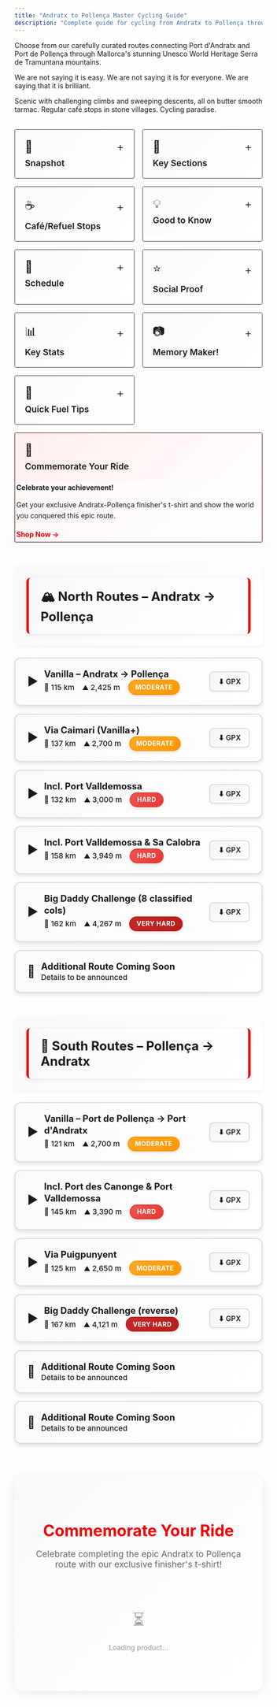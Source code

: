 ```yaml
---
title: "Andratx to Pollença Master Cycling Guide"
description: "Complete guide for cycling from Andratx to Pollença through the Tramuntana mountains"
---
```


Choose from our carefully curated routes connecting Port d'Andratx and Port de Pollença through Mallorca's stunning Unesco World Heritage Serra de Tramuntana mountains.

We are not saying it is easy. We are not saying it is for everyone. We are saying that it is brilliant.

Scenic with challenging climbs and sweeping descents, all on butter smooth tarmac. Regular café stops in stone villages. Cycling paradise.

<!-- INFO CARDS GRID -->
<div class="info-cards-wrapper">
<div class="info-cards-grid">
  <div class="info-card" onclick="toggleCard(this)">
    <div class="info-card-header">
      <div class="info-card-header-top">
        <span style="font-size: 1.5rem;">📸</span>
        <span class="card-toggle">+</span>
      </div>
      <h3>Snapshot</h3>
    </div>
    <div class="info-card-content">
      <p><strong>Why this route:</strong> Coast-to-coast through the Tramuntana mountain range along the coast on smooth tarmac – Mallorca's best day on a bike. Probably your best day on a bike. Ever.</p>
      <p><strong>How it works:</strong> Bus out, bike back. Take the scheduled bike bus to Port d'Andratx (or the reverse to Port de Pollença), ride one of the suggested or your own custom route back.</p>
      <p><strong>Scheduled services:</strong> We take care of the logistics, you take care of relaxing into the best Mallorca has to offer. Book the <a href="https://mallorcacycleshuttle.company.site/products/Scheduled-Bike-Buses-c15728235" target="_blank" rel="noopener noreferrer">scheduled bike bus</a> from any of the departure locations on the booking platform.</p>
    </div>
  </div>

  <div class="info-card" onclick="toggleCard(this)">
    <div class="info-card-header">
      <div class="info-card-header-top">
        <span style="font-size: 1.5rem;">🔑</span>
        <span class="card-toggle">+</span>
      </div>
      <h3>Key Sections</h3>
    </div>
    <div class="info-card-content">
      <p><strong>Estellencs to Deià:</strong> Coastal beauty.</p>
      <p><strong>Banyalbufar:</strong> Enough said.</p>
      <p><strong>Puig Major (from Sóller):</strong> 14 km @ 6.2%, ~828 m. Long, steady; lit tunnel(s) then aqueduct.</p>
      <p><strong>Coll dels Reis / Sa Calobra:</strong> Optional add-on – descend to port, climb back; bucket-list hairpins.</p>
      <p><strong>Port Valldemossa & Port des Canonge:</strong> Short, steep, scenic dead-end descents and returns; "mini Sa Calobra" feel without the traffic.</p>
      <p><strong>Coll de Sa Bataia (from Lluc side):</strong> Leads to Caimari descent and lanes to the bay road.</p>
      <p><strong>Coll de Sóller (alt. line):</strong> Winding classic if avoiding the MA-10 high route.</p>
      <p><strong>Coll de Femenia (north side):</strong> Gateway climb leaving Pollença toward Lluc.</p>
      <p><strong>Coll de Femenia (north side):</strong> Gateway F1 style descent from Lluc to Pollença.</p>
    </div>
  </div>

  <div class="info-card" onclick="toggleCard(this)">
    <div class="info-card-header">
      <div class="info-card-header-top">
        <span style="font-size: 1.5rem;">☕</span>
        <span class="card-toggle">+</span>
      </div>
      <h3>Café/Refuel Stops</h3>
    </div>
    <div class="info-card-content">
      <p><em>km estimates from Andratx</em></p>
      <p><strong>Es Grau (≈13 km):</strong> Balcony views over the cliffs; quick coffee.</p>
      <p><strong>Estellencs (≈17 km):</strong> "Cafetería Estellencs" – Simple, handy, right on MA-10.</p>
      <p><strong>Banyalbufar (≈24 km):</strong> Son Tomás (range + views) or Bellavista (great views; watch the bikes).</p>
      <p><strong>Valldemossa (≈39 km):</strong> Multiple options; Ca'n Molinas for Cocas de Patata with hot chocolate.</p>
      <p><strong>Deià (≈48 km):</strong> Bakery in the supermarket run by Marc & Vincent Reynés; their café in Port de Sóller too.</p>
      <p><strong>Sóller (≈58 km) – Sa Frontera:</strong> Solid menu before Puig Major.</p>
      <p><strong>Port de Sóller (detour):</strong> Waterfront options; Reynés Cycling Café for cake/coffee.</p>
      <p><strong>Aqueduct / Sa Calobra turn (≈80 km):</strong> OJ Shack – fresh orange juice + on-bike snacks.</p>
      <p><strong>Lluc / Coll de sa Bataia top (≈89 km):</strong> Repsol + café or Lluc Monastery – quick or sit-down.</p>
    </div>
  </div>

  <div class="info-card" onclick="toggleCard(this)">
    <div class="info-card-header">
      <div class="info-card-header-top">
        <span style="font-size: 1.5rem;">💡</span>
        <span class="card-toggle">+</span>
      </div>
      <h3>Good to Know</h3>
    </div>
    <div class="info-card-content">
      <ul>
        <li>Book for early in your trip whilst legs are still fresh & even with 308 days of sun each year, if weather causes a cancellation, you still have an alternate day.</li>
        <li>Seats are limited. Book early.</li>
        <li>This will be without a doubt your best day in Mallorca.</li>
        <li>Arrive 10 minutes early for bike packing on the day.</li>
        <li>It's an early start, plenty of places for breakfast, coffee, toilet on arrival.</li>
        <li><strong>Rescue cover:</strong> <a href="https://mallorcacycleshuttle.company.site/products/Rescue-&-Recovery-c15728236" target="_blank" rel="noopener noreferrer">Peace of mind</a>. Strongly advised. Bikes and bodies do sometimes break down.</li>
        <li>Safe loading of bikes in the trailers: Packed between mattresses – secure and safe.</li>
        <li>Average return time is just over 6 hours plus stops on the vanilla (shortest) route.</li>
        <li>Cafe stops appear regularly, choices are never more than an hour apart.</li>
        <li>Regular fuelling is essential.</li>
      </ul>
    </div>
  </div>

  <div class="info-card" onclick="toggleCard(this)">
    <div class="info-card-header">
      <div class="info-card-header-top">
        <span style="font-size: 1.5rem;">📅</span>
        <span class="card-toggle">+</span>
      </div>
      <h3>Schedule</h3>
    </div>
    <div class="info-card-content">
      <p>Use the bike bus to Port d'Andratx from Port de Pollença/Alcúdia/Playa de Muro and from Peguera, Playa de Palma & Santa Ponsa to Port de Pollença.</p>
      <p><a href="https://mallorcacycleshuttle.company.site/products/Scheduled-Bike-Buses-c15728235" target="_blank" rel="noopener noreferrer" class="cta">View Schedule & Book →</a></p>
    </div>
  </div>

  <div class="info-card" onclick="toggleCard(this)">
    <div class="info-card-header">
      <div class="info-card-header-top">
        <span style="font-size: 1.5rem;">⭐</span>
        <span class="card-toggle">+</span>
      </div>
      <h3>Social Proof</h3>
    </div>
    <div class="info-card-content">
      <p><strong>"18 Swedish ladies" testimonial (2016):</strong> 162 km Big Daddy day called "best ever day on a bike" – loved Canonge, Valldemossa, Sa Calobra; tunnels lit; fast finish to Pollença. Returning the next season.</p>
      <p><strong>John McCracken (spring 2025):</strong> One-way format lets you enjoy the scenery without turning it into an ultra-distance day; highlights: Gramola start, MA-10 cliff sections, Monnàber tunnel approach to Puig Major, Femenia descent "let go."</p>
    </div>
  </div>

  <div class="info-card" onclick="toggleCard(this)">
    <div class="info-card-header">
      <div class="info-card-header-top">
        <span style="font-size: 1.5rem;">📊</span>
        <span class="card-toggle">+</span>
      </div>
      <h3>Key Stats</h3>
    </div>
    <div class="info-card-content">
      <p><strong>Signature climb:</strong> Puig Major from Sóller (southbound) – 14 km @ 6.2% (≈828 m).</p>
      <p><strong>Signature descent:</strong> Puig Major to Sóller (northbound) – 14 km @ 6.2% (≈828 m).</p>
    </div>
  </div>

  <div class="info-card" onclick="toggleCard(this)">
    <div class="info-card-header">
      <div class="info-card-header-top">
        <span style="font-size: 1.5rem;">📷</span>
        <span class="card-toggle">+</span>
      </div>
      <h3>Memory Maker!</h3>
    </div>
    <div class="info-card-content">
      <p><strong>Port de Valldemossa:</strong> Mini & maybe better? version of Sa Calobra (down & back).</p>
    </div>
  </div>

  <div class="info-card" onclick="toggleCard(this)">
    <div class="info-card-header">
      <div class="info-card-header-top">
        <span style="font-size: 1.5rem;">🍰</span>
        <span class="card-toggle">+</span>
      </div>
      <h3>Quick Fuel Tips</h3>
    </div>
    <div class="info-card-content">
      <p><strong>Quick fuel to get you home:</strong> OJ shack at the aqueduct or Sa Bataia café/garage (going North), Estellencs (going South).</p>
      <p><strong>Scenic fuel:</strong> Banyalbufar & Deià.</p>
      <p><strong>Soller is approximately halfway.</strong></p>
      <p><strong>Cafes are never more than an hour apart.</strong></p>
    </div>
  </div>

  <!-- Finisher's Gear CTA Panel -->
  <a href="#finishers-gear" class="info-card-cta" onclick="smoothScrollToProduct(event)">
    <div class="info-card-header">
      <div class="info-card-header-top">
        <span style="font-size: 1.5rem;">👕</span>
      </div>
      <h3>Commemorate Your Ride</h3>
    </div>
    <div class="info-card-content">
      <p><strong>Celebrate your achievement!</strong></p>
      <p>Get your exclusive Andratx-Pollença finisher's t-shirt and show the world you conquered this epic route.</p>
      <p style="color: var(--brand, #f10000); font-weight: 700; margin-top: 1rem;">Shop Now →</p>
    </div>
  </a>
</div>
</div>

<link rel="stylesheet" href="https://unpkg.com/leaflet@1.9.4/dist/leaflet.css" />
<script src="https://unpkg.com/leaflet@1.9.4/dist/leaflet.js"></script>
<script src="https://cdn.jsdelivr.net/npm/chart.js@4.4.0/dist/chart.umd.min.js"></script>

<style>
/* Info Cards Wrapper */
.info-cards-wrapper {
  margin: 2rem 0 3rem 0;
}

/* Info Cards Grid */
.info-cards-grid {
  display: grid;
  grid-template-columns: 1fr;
  gap: 1rem;
}

@media (min-width: 768px) {
  .info-cards-grid {
    grid-template-columns: repeat(2, 1fr);
  }
}

@media (min-width: 1024px) {
  .info-cards-grid {
    grid-template-columns: repeat(3, 1fr);
  }
}

/* Hide all cards when one is expanded */
.info-cards-grid.has-expanded .info-card {
  display: none;
}

/* Show only the expanded card */
.info-cards-grid.has-expanded .info-card.expanded {
  display: block;
}

.info-card {
  background: white;
  border: 2px solid #ddd;
  border-radius: 12px;
  overflow: hidden;
  transition: all 0.3s ease;
  cursor: pointer;
  box-shadow: 0 4px 8px rgba(0,0,0,0.1);
}

.info-card:hover {
  box-shadow: 0 4px 12px rgba(0,0,0,0.1);
  border-color: var(--brand);
}

.info-card.expanded {
  box-shadow: 0 8px 30px rgba(241,0,0,0.2);
  border-color: var(--brand);
  grid-column: 1 / -1;
}

.info-card-header {
  display: flex;
  flex-direction: column;
  gap: 0.5rem;
  padding: 1.25rem;
  background: linear-gradient(135deg, #fafafa 0%, #fff 100%);
  user-select: none;
}

.info-card.expanded .info-card-header {
  background: linear-gradient(135deg, #fff5f5 0%, #fff 100%);
}

.info-card-header-top {
  display: flex;
  align-items: center;
  justify-content: space-between;
}

.info-card-header h3 {
  margin: 0;
  font-size: 1.1rem;
  color: var(--text);
  font-weight: 600;
}

.card-toggle {
  font-size: 1.5rem;
  font-weight: 300;
  color: var(--brand);
  transition: transform 0.3s ease;
  flex-shrink: 0;
}

.info-card.expanded .card-toggle {
  transform: rotate(45deg);
}

.info-card-content {
  max-height: 0;
  overflow: hidden;
  transition: max-height 0.4s ease, padding 0.4s ease;
  padding: 0 1.25rem;
}

.info-card.expanded .info-card-content {
  max-height: 2000px;
  padding: 0 1.25rem 1.25rem 1.25rem;
}

.info-card-content p {
  margin: 0 0 0.75rem 0;
  line-height: 1.6;
  color: var(--text);
}

.info-card-content p:last-child {
  margin-bottom: 0;
}

/* Finisher's Gear CTA Card - Special Styling */
.info-card-cta {
  background: white;
  border: 3px solid var(--brand, #f10000);
  border-radius: 12px;
  overflow: hidden;
  transition: all 0.3s ease;
  cursor: pointer;
  box-shadow: 0 6px 20px rgba(241, 0, 0, 0.15);
  text-decoration: none;
  display: block;
  position: relative;
  grid-column: 1 / -1;
}

.info-card-cta::before {
  content: '';
  position: absolute;
  top: 0;
  left: 0;
  right: 0;
  bottom: 0;
  background: linear-gradient(135deg, rgba(241, 0, 0, 0.03) 0%, transparent 100%);
  pointer-events: none;
}

.info-card-cta:hover {
  transform: translateY(-4px);
  box-shadow: 0 10px 30px rgba(241, 0, 0, 0.25);
  border-width: 4px;
}

.info-card-cta .info-card-header {
  background: linear-gradient(135deg, #fff5f5 0%, #fff 100%);
  padding: 1.25rem;
}

.info-card-cta .info-card-content {
  max-height: none;
  overflow: visible;
  padding: 1.25rem;
  display: block;
}

.info-card-content ul {
  margin: 0;
  padding-left: 1.25rem;
  line-height: 1.8;
}

.info-card-content li {
  margin-bottom: 0.5rem;
}

.info-card-content a {
  color: var(--brand);
  text-decoration: underline;
}

.info-card-content a:hover {
  text-decoration: none;
}

/* Accordion Section Headers */
.route-section {
  margin: 3rem 0 1.5rem 0;
  padding: 1.5rem;
  background: linear-gradient(135deg, #f8f8f8 0%, #fff 100%);
  border-left: 4px solid var(--brand);
  border-radius: 8px;
  box-shadow: 0 2px 8px rgba(0,0,0,0.05);
}

.route-section h2 {
  margin: 0;
  font-size: 1.6rem;
  font-weight: 700;
  color: var(--text);
  display: flex;
  align-items: center;
  gap: 0.75rem;
}

/* Accordion Container */
.route-accordion {
  display: flex;
  flex-direction: column;
  gap: 1rem;
  margin: 1.5rem 0 3rem 0;
}

/* Accordion Item */
.route-item {
  border: 2px solid #ddd;
  border-radius: 12px;
  background: white;
  overflow: hidden;
  transition: all 0.3s ease;
  box-shadow: 0 4px 8px rgba(0,0,0,0.1);
}

.route-item:hover {
  box-shadow: 0 6px 16px rgba(0,0,0,0.15);
  border-color: var(--brand);
  transform: translateY(-2px);
}

.route-item.active {
  border-color: var(--brand);
  box-shadow: 0 8px 24px rgba(241,0,0,0.2);
}

/* Accordion Header */
.route-header {
  display: flex;
  align-items: center;
  justify-content: space-between;
  padding: 1.25rem 1.5rem;
  cursor: pointer;
  user-select: none;
  gap: 1rem;
  flex-wrap: wrap;
  background: linear-gradient(135deg, #fafafa 0%, #fff 100%);
  transition: all 0.3s ease;
}

.route-header:hover {
  background: linear-gradient(135deg, #fff5f5 0%, #fff 100%);
}

.route-item.active .route-header {
  background: linear-gradient(135deg, #fff0f0 0%, #fff 100%);
}

.route-title-section {
  display: flex;
  align-items: center;
  gap: 0.75rem;
  flex: 1;
  min-width: 200px;
}

.route-icon {
  font-size: 1.5rem;
  transition: transform 0.3s ease;
  color: var(--brand);
}

.route-item.active .route-icon {
  transform: rotate(90deg);
}

.route-title {
  font-weight: 700;
  font-size: 1.15rem;
  color: var(--text);
  line-height: 1.3;
}

.route-stats-inline {
  display: flex;
  gap: 1rem;
  color: var(--muted);
  font-size: 0.95rem;
  font-weight: 500;
  flex-wrap: wrap;
  align-items: center;
}

.route-stats-inline span {
  white-space: nowrap;
  display: flex;
  align-items: center;
  gap: 0.25rem;
}

.difficulty-badge {
  display: inline-block;
  padding: 0.35rem 0.8rem;
  border-radius: 16px;
  font-size: 0.8rem;
  font-weight: 700;
  text-transform: uppercase;
  letter-spacing: 0.5px;
  box-shadow: 0 2px 6px rgba(0,0,0,0.15);
  transition: all 0.2s ease;
}

.difficulty-moderate {
  background: linear-gradient(135deg, #FFA726 0%, #FF9800 100%);
  color: white;
  border: 2px solid #FF9800;
}

.difficulty-hard {
  background: linear-gradient(135deg, #EF5350 0%, #E53935 100%);
  color: white;
  border: 2px solid #E53935;
}

.difficulty-very-hard {
  background: linear-gradient(135deg, #C62828 0%, #B71C1C 100%);
  color: white;
  border: 2px solid #B71C1C;
}

.route-actions {
  display: flex;
  gap: 0.5rem;
}

.gpx-download {
  padding: 0.6rem 1rem;
  background: linear-gradient(135deg, #f5f5f5 0%, #fff 100%);
  border: 2px solid #ddd;
  border-radius: 8px;
  font-size: 0.9rem;
  font-weight: 600;
  color: var(--text);
  text-decoration: none;
  transition: all 0.3s ease;
  white-space: nowrap;
  box-shadow: 0 2px 4px rgba(0,0,0,0.05);
}

.gpx-download:hover {
  background: var(--brand);
  color: white;
  border-color: var(--brand);
  text-decoration: none;
  transform: translateY(-2px);
  box-shadow: 0 4px 8px rgba(241,0,0,0.3);
}

/* Accordion Content */
.route-content {
  max-height: 0;
  overflow: hidden;
  transition: max-height 0.4s ease;
}

.route-item.active .route-content {
  max-height: 2000px;
}

.route-content-inner {
  padding: 0 1.25rem 1.25rem 1.25rem;
}

.route-description {
  margin: 0 0 1.5rem 0;
  padding: 1rem;
  background: #f9f9f9;
  border-left: 3px solid var(--brand);
  border-radius: 4px;
  font-style: italic;
  color: var(--muted);
}

/* Map and Elevation Containers */
.route-map {
  height: 500px;
  width: 100%;
  border-radius: 8px;
  margin-bottom: 1.5rem;
  border: 1px solid #eee;
  overflow: hidden;
  background: #aad3df;
}

.route-map .leaflet-tile-container {
  opacity: 1 !important;
}

.route-map .leaflet-tile,
.route-map .leaflet-tile-pane img,
.route-map img.leaflet-tile {
  opacity: 1 !important;
  visibility: visible !important;
  width: 256px !important;
  height: 256px !important;
  max-width: 256px !important;
  max-height: 256px !important;
  min-width: 256px !important;
  min-height: 256px !important;
}

.route-map .leaflet-layer {
  opacity: 1 !important;
}

.route-map img {
  max-width: none !important;
  width: auto !important;
  height: auto !important;
}

.route-map .leaflet-overlay-pane {
  z-index: 400 !important;
  pointer-events: none !important;
}

.route-map .leaflet-overlay-pane svg,
.route-map svg.leaflet-zoom-animated {
  overflow: visible !important;
  max-width: none !important;
  max-height: none !important;
  min-width: 0 !important;
  min-height: 0 !important;
  display: block !important;
  position: absolute !important;
}

/* Critical: Override main.css rule that forces height:auto on all SVGs */
main .container .prose .route-map svg,
.route-map .leaflet-overlay-pane svg,
.route-map svg {
  max-width: none !important;
  max-height: none !important;
  height: initial !important;
  width: initial !important;
}

.route-map .leaflet-overlay-pane path,
.route-map path.leaflet-interactive,
.route-map svg path,
.route-map path.route-polyline {
  visibility: visible !important;
  display: block !important;
  opacity: 0.8 !important;
  stroke: #f10000 !important;
  stroke-width: 3px !important;
  stroke-opacity: 0.8 !important;
  fill: none !important;
  fill-opacity: 0 !important;
  pointer-events: auto !important;
  vector-effect: non-scaling-stroke !important;
  stroke-linecap: round !important;
  stroke-linejoin: round !important;
  transform: none !important;
}

path.route-polyline {
  stroke: #f10000 !important;
  stroke-width: 3px !important;
  visibility: visible !important;
  opacity: 0.8 !important;
}

.route-map .leaflet-marker-icon,
.route-map .leaflet-marker-pane img {
  max-width: none !important;
  min-width: 25px !important;
  min-height: 41px !important;
  width: 25px !important;
  height: 41px !important;
}

.route-map .leaflet-marker-shadow {
  max-width: none !important;
  width: 41px !important;
  height: 41px !important;
}

.route-map .custom-marker {
  width: 30px !important;
  height: 30px !important;
  display: block !important;
  visibility: visible !important;
  opacity: 1 !important;
}

.route-map .custom-marker div {
  width: 30px !important;
  height: 30px !important;
  display: block !important;
  visibility: visible !important;
  opacity: 1 !important;
}

.elevation-profile {
  height: 300px;
  width: 100%;
  background: white;
  padding: 1rem;
  border-radius: 8px;
  border: 1px solid #eee;
}

.elevation-profile canvas {
  max-width: 100% !important;
}

/* Coming Soon Placeholder */
.coming-soon {
  padding: 2rem;
  text-align: center;
  background: #f9f9f9;
  border-radius: 8px;
  color: var(--muted);
}

/* Mobile Responsive */
@media (max-width: 768px) {
  .route-header {
    flex-direction: column;
    align-items: flex-start;
    gap: 0.75rem;
  }

  .route-stats-inline {
    font-size: 0.85rem;
  }

  .route-map {
    height: 400px;
  }

  .elevation-profile {
    height: 250px;
  }
}
</style>

<!-- NORTH ROUTES -->
<div class="route-section">
  <h2 class="route-direction-header">🏔️ North Routes – Andratx → Pollença</h2>
</div>

<div class="route-accordion">
  <!-- Route 1: Vanilla -->
  <div class="route-item" id="route-north-1">
    <div class="route-header" onclick="toggleRoute('north-1')">
      <div class="route-title-section">
        <span class="route-icon">▶</span>
        <div>
          <div class="route-title">Vanilla – Andratx → Pollença</div>
          <div class="route-stats-inline">
            <span>📏 115 km</span>
            <span>⛰️ 2,425 m</span>
            <span class="difficulty-badge difficulty-moderate">Moderate</span>
          </div>
        </div>
      </div>
      <div class="route-actions">
        <a href="/routes/portandratx-pollenca-vanilla.gpx" download class="gpx-download" onclick="event.stopPropagation()">⬇ GPX</a>
      </div>
    </div>
    <div class="route-content">
      <div class="route-content-inner">
        <p class="route-description">Direct classic: SW coastal section → Sóller → Puig Major → aqueduct → Lluc → fast descent into Pollença. Most direct return route.</p>
        <div id="map-north-1" class="route-map"></div>
        <div class="elevation-profile">
          <canvas id="chart-north-1"></canvas>
        </div>
      </div>
    </div>
  </div>

  <!-- Route 2: Via Caimari -->
  <div class="route-item" id="route-north-2">
    <div class="route-header" onclick="toggleRoute('north-2')">
      <div class="route-title-section">
        <span class="route-icon">▶</span>
        <div>
          <div class="route-title">Via Caimari (Vanilla+)</div>
          <div class="route-stats-inline">
            <span>📏 137 km</span>
            <span>⛰️ 2,700 m</span>
            <span class="difficulty-badge difficulty-moderate">Moderate</span>
          </div>
        </div>
      </div>
      <div class="route-actions">
        <a href="/routes/portandratx-pollenca-via-caimari.gpx" download class="gpx-download" onclick="event.stopPropagation()">⬇ GPX</a>
      </div>
    </div>
    <div class="route-content">
      <div class="route-content-inner">
        <p class="route-description">As above, but continue past the Repsol at Lluc, descend Coll de sa Bataia → lanes via Binibona/Campanet → Alcúdia bay road → Port de Pollença. Second most direct return route. Additional lanes before the finish.</p>
        <div id="map-north-2" class="route-map"></div>
        <div class="elevation-profile">
          <canvas id="chart-north-2"></canvas>
        </div>
      </div>
    </div>
  </div>

  <!-- Route 3: Port Valldemossa -->
  <div class="route-item" id="route-north-3">
    <div class="route-header" onclick="toggleRoute('north-3')">
      <div class="route-title-section">
        <span class="route-icon">▶</span>
        <div>
          <div class="route-title">Incl. Port Valldemossa</div>
          <div class="route-stats-inline">
            <span>📏 132 km</span>
            <span>⛰️ 3,000 m</span>
            <span class="difficulty-badge difficulty-hard">Hard</span>
          </div>
        </div>
      </div>
      <div class="route-actions">
        <a href="/routes/portandratx-pollenca-portvalldemossa.gpx" download class="gpx-download" onclick="event.stopPropagation()">⬇ GPX</a>
      </div>
    </div>
    <div class="route-content">
      <div class="route-content-inner">
        <p class="route-description">Coastal section + drop/return Port Valldemossa → Sóller → Puig Major → Lluc → descend to Pollença. Great addition to the vanilla route.</p>
        <div id="map-north-3" class="route-map"></div>
        <div class="elevation-profile">
          <canvas id="chart-north-3"></canvas>
        </div>
      </div>
    </div>
  </div>

  <!-- Route 4: Valldemossa & Sa Calobra -->
  <div class="route-item" id="route-north-4">
    <div class="route-header" onclick="toggleRoute('north-4')">
      <div class="route-title-section">
        <span class="route-icon">▶</span>
        <div>
          <div class="route-title">Incl. Port Valldemossa & Sa Calobra</div>
          <div class="route-stats-inline">
            <span>📏 158 km</span>
            <span>⛰️ 3,949 m</span>
            <span class="difficulty-badge difficulty-hard">Hard</span>
          </div>
        </div>
      </div>
      <div class="route-actions">
        <a href="/routes/portandratx-pollenca-valldemossa-sacalobra.gpx" download class="gpx-download" onclick="event.stopPropagation()">⬇ GPX</a>
      </div>
    </div>
    <div class="route-content">
      <div class="route-content-inner">
        <p class="route-description">Coastal section + Port Valldemossa, then Puig Major → left at aqueduct → Coll dels Reis → down Sa Calobra, climb back → Lluc → descend to Pollença. Hard.</p>
        <div id="map-north-4" class="route-map"></div>
        <div class="elevation-profile">
          <canvas id="chart-north-4"></canvas>
        </div>
      </div>
    </div>
  </div>

  <!-- Route 5: Big Daddy -->
  <div class="route-item" id="route-north-5">
    <div class="route-header" onclick="toggleRoute('north-5')">
      <div class="route-title-section">
        <span class="route-icon">▶</span>
        <div>
          <div class="route-title">Big Daddy Challenge (8 classified cols)</div>
          <div class="route-stats-inline">
            <span>📏 162 km</span>
            <span>⛰️ 4,267 m</span>
            <span class="difficulty-badge difficulty-very-hard">Very Hard</span>
          </div>
        </div>
      </div>
      <div class="route-actions">
        <a href="/routes/portandratx-pollenca-big-daddy.gpx" download class="gpx-download" onclick="event.stopPropagation()">⬇ GPX</a>
      </div>
    </div>
    <div class="route-content">
      <div class="route-content-inner">
        <p class="route-description">Coastal section + Port des Canonge + Port Valldemossa → long side Puig Major → aqueduct → Coll dels Reis → Sa Calobra (down & up) → Lluc → Pollença/Port. Very hard.</p>
        <div id="map-north-5" class="route-map"></div>
        <div class="elevation-profile">
          <canvas id="chart-north-5"></canvas>
        </div>
      </div>
    </div>
  </div>

  <!-- Placeholder: North Route 6 - Coming Soon -->
  <div class="route-item" id="route-north-6">
    <div class="route-header">
      <div class="route-title-section">
        <span style="font-size: 1.5rem;">🔄</span>
        <div>
          <div class="route-title">Additional Route Coming Soon</div>
          <div class="route-stats-inline">
            <span style="color: var(--muted);">Details to be announced</span>
          </div>
        </div>
      </div>
    </div>
  </div>
</div>

<!-- SOUTH ROUTES -->
<div class="route-section">
  <h2 class="route-direction-header">🌊 South Routes – Pollença → Andratx</h2>
</div>

<div class="route-accordion">
  <!-- Route 6: South Vanilla -->
  <div class="route-item" id="route-south-1">
    <div class="route-header" onclick="toggleRoute('south-1')">
      <div class="route-title-section">
        <span class="route-icon">▶</span>
        <div>
          <div class="route-title">Vanilla – Port de Pollença → Port d'Andratx</div>
          <div class="route-stats-inline">
            <span>📏 121 km</span>
            <span>⛰️ 2,700 m</span>
            <span class="difficulty-badge difficulty-moderate">Moderate</span>
          </div>
        </div>
      </div>
      <div class="route-actions">
        <a href="/routes/portpollenca-portandratx-vanilla.gpx" download class="gpx-download" onclick="event.stopPropagation()">⬇ GPX</a>
      </div>
    </div>
    <div class="route-content">
      <div class="route-content-inner">
        <p class="route-description">Coll de Femenia → past Lluc/Sa Calobra turn → easy side Puig Major → 14 km descent to Sóller → coast via Deià, Valldemossa, Banyalbufar, Estellencs → Port d'Andratx. Most direct return route. Brilliant!</p>
        <div id="map-south-1" class="route-map"></div>
        <div class="elevation-profile">
          <canvas id="chart-south-1"></canvas>
        </div>
      </div>
    </div>
  </div>

  <!-- Route 7: Canonge & Valldemossa -->
  <div class="route-item" id="route-south-2">
    <div class="route-header" onclick="toggleRoute('south-2')">
      <div class="route-title-section">
        <span class="route-icon">▶</span>
        <div>
          <div class="route-title">Incl. Port des Canonge & Port Valldemossa</div>
          <div class="route-stats-inline">
            <span>📏 145 km</span>
            <span>⛰️ 3,390 m</span>
            <span class="difficulty-badge difficulty-hard">Hard</span>
          </div>
        </div>
      </div>
      <div class="route-actions">
        <a href="/routes/portpollenca-portandratx-canonge-valldemossa.gpx" download class="gpx-download" onclick="event.stopPropagation()">⬇ GPX</a>
      </div>
    </div>
    <div class="route-content">
      <div class="route-content-inner">
        <p class="route-description">Femenia → Lluc → Puig Major → Sóller → coast + add-ons: drop/return Port des Canonge and Port Valldemossa → SW coastal finish to Andratx.</p>
        <div id="map-south-2" class="route-map"></div>
        <div class="elevation-profile">
          <canvas id="chart-south-2"></canvas>
        </div>
      </div>
    </div>
  </div>

  <!-- Route 8: Via Puigpunyent -->
  <div class="route-item" id="route-south-3">
    <div class="route-header" onclick="toggleRoute('south-3')">
      <div class="route-title-section">
        <span class="route-icon">▶</span>
        <div>
          <div class="route-title">Via Puigpunyent</div>
          <div class="route-stats-inline">
            <span>📏 125 km</span>
            <span>⛰️ 2,650 m</span>
            <span class="difficulty-badge difficulty-moderate">Moderate</span>
          </div>
        </div>
      </div>
      <div class="route-actions">
        <a href="/routes/portpollenca-portandratx-puigpunyent.gpx" download class="gpx-download" onclick="event.stopPropagation()">⬇ GPX</a>
      </div>
    </div>
    <div class="route-content">
      <div class="route-content-inner">
        <p class="route-description">Femenia → Lluc → Puig Major → Sóller → Deià → Valldemossa → Esporles → Puigpunyent → Galilea → Es Capdellà → Port d'Andratx. Spend a little time away from the coast and off the grid!</p>
        <div id="map-south-3" class="route-map"></div>
        <div class="elevation-profile">
          <canvas id="chart-south-3"></canvas>
        </div>
      </div>
    </div>
  </div>

  <!-- Route 9: Big Daddy Reverse -->
  <div class="route-item" id="route-south-4">
    <div class="route-header" onclick="toggleRoute('south-4')">
      <div class="route-title-section">
        <span class="route-icon">▶</span>
        <div>
          <div class="route-title">Big Daddy Challenge (reverse)</div>
          <div class="route-stats-inline">
            <span>📏 167 km</span>
            <span>⛰️ 4,121 m</span>
            <span class="difficulty-badge difficulty-very-hard">Very Hard</span>
          </div>
        </div>
      </div>
      <div class="route-actions">
        <a href="/routes/portpollenca-portandratx-big-daddy.gpx" download class="gpx-download" onclick="event.stopPropagation()">⬇ GPX</a>
      </div>
    </div>
    <div class="route-content">
      <div class="route-content-inner">
        <p class="route-description">As above conceptually, including the three "ports" (Canonge, Valldemossa, Sa Calobra). For strong climbers only.</p>
        <div id="map-south-4" class="route-map"></div>
        <div class="elevation-profile">
          <canvas id="chart-south-4"></canvas>
        </div>
      </div>
    </div>
  </div>

  <!-- Placeholder: South Route 5 - Coming Soon -->
  <div class="route-item" id="route-south-5">
    <div class="route-header">
      <div class="route-title-section">
        <span style="font-size: 1.5rem;">🔄</span>
        <div>
          <div class="route-title">Additional Route Coming Soon</div>
          <div class="route-stats-inline">
            <span style="color: var(--muted);">Details to be announced</span>
          </div>
        </div>
      </div>
    </div>
  </div>

  <!-- Placeholder: South Route 6 - Coming Soon -->
  <div class="route-item" id="route-south-6">
    <div class="route-header">
      <div class="route-title-section">
        <span style="font-size: 1.5rem;">🔄</span>
        <div>
          <div class="route-title">Additional Route Coming Soon</div>
          <div class="route-stats-inline">
            <span style="color: var(--muted);">Details to be announced</span>
          </div>
        </div>
      </div>
    </div>
  </div>
</div>

<script>
// Toggle info card expansion
function toggleCard(card) {
  const wasExpanded = card.classList.contains('expanded');
  const grid = card.closest('.info-cards-grid');

  // Close all other cards
  document.querySelectorAll('.info-card.expanded').forEach(c => {
    c.classList.remove('expanded');
  });

  // Toggle this card
  if (!wasExpanded) {
    card.classList.add('expanded');
    grid.classList.add('has-expanded');
  } else {
    grid.classList.remove('has-expanded');
  }
}

// Smooth scroll to product panel
function smoothScrollToProduct(event) {
  event.preventDefault();
  const target = document.getElementById('finishers-gear');
  if (target) {
    target.scrollIntoView({
      behavior: 'smooth',
      block: 'start'
    });
  }
}

// Route configuration
// Using -web.gpx files for display (75% smaller), original files for downloads
const routes = {
  'north-1': { gpx: 'portandratx-pollenca-vanilla-web.gpx', startName: 'Port d\'Andratx', endName: 'Port de Pollença' },
  'north-2': { gpx: 'portandratx-pollenca-via-caimari-web.gpx', startName: 'Port d\'Andratx', endName: 'Port de Pollença' },
  'north-3': { gpx: 'portandratx-pollenca-portvalldemossa-web.gpx', startName: 'Port d\'Andratx', endName: 'Port de Pollença' },
  'north-4': { gpx: 'portandratx-pollenca-valldemossa-sacalobra-web.gpx', startName: 'Port d\'Andratx', endName: 'Port de Pollença' },
  'north-5': { gpx: 'portandratx-pollenca-big-daddy-web.gpx', startName: 'Port d\'Andratx', endName: 'Port de Pollença' },
  'south-1': { gpx: 'portpollenca-portandratx-vanilla-web.gpx', startName: 'Port de Pollença', endName: 'Port d\'Andratx' },
  'south-2': { gpx: 'portpollenca-portandratx-canonge-valldemossa-web.gpx', startName: 'Port de Pollença', endName: 'Port d\'Andratx' },
  'south-3': { gpx: 'portpollenca-portandratx-puigpunyent-web.gpx', startName: 'Port de Pollença', endName: 'Port d\'Andratx' },
  'south-4': { gpx: 'portpollenca-portandratx-big-daddy-web.gpx', startName: 'Port de Pollença', endName: 'Port d\'Andratx' }
};

const loadedRoutes = {};

// Toggle accordion item
function toggleRoute(routeId) {
  const item = document.getElementById('route-' + routeId);
  const wasActive = item.classList.contains('active');

  // Close all other items
  document.querySelectorAll('.route-item').forEach(el => {
    el.classList.remove('active');
  });

  // Open this item if it wasn't active
  if (!wasActive) {
    item.classList.add('active');

    // Load route if not already loaded
    if (!loadedRoutes[routeId]) {
      loadRoute(routeId);
      loadedRoutes[routeId] = true;
    }
  }
}

// Load and render a route
async function loadRoute(routeId) {
  const config = routes[routeId];
  if (!config) return;

  try {
    // Fetch GPX
    const response = await fetch('/routes/' + config.gpx);
    const gpxText = await response.text();
    const parser = new DOMParser();
    const gpxDoc = parser.parseFromString(gpxText, 'text/xml');

    // Extract coordinates
    const trkpts = Array.from(gpxDoc.querySelectorAll('trkpt'));
    const coordinates = trkpts.map(pt => ({
      lat: parseFloat(pt.getAttribute('lat')),
      lon: parseFloat(pt.getAttribute('lon')),
      ele: parseFloat(pt.querySelector('ele').textContent)
    }));

    // Render map
    renderMap(routeId, coordinates, config);

    // Render elevation chart
    renderElevationChart(routeId, coordinates);

  } catch (error) {
    console.error('Error loading route:', error);
  }
}

// Render map
function renderMap(routeId, coordinates, config) {
  const mapId = 'map-' + routeId;
  const mapDiv = document.getElementById(mapId);

  console.log('Rendering map for', routeId);
  console.log('Map div dimensions:', mapDiv.offsetWidth, 'x', mapDiv.offsetHeight);

  // Initialize map
  const map = L.map(mapId).setView([coordinates[0].lat, coordinates[0].lon], 10);
  console.log('Map initialized');

  // Add tiles
  const tileLayer = L.tileLayer('https://tile.openstreetmap.org/{z}/{x}/{y}.png', {
    attribution: '&copy; OpenStreetMap contributors',
    maxZoom: 19
  });

  tileLayer.on('tileload', function() {
    console.log('Tile loaded for', routeId);
  });

  tileLayer.on('tileerror', function(error) {
    console.error('Tile error for', routeId, error);
  });

  tileLayer.addTo(map);
  console.log('Tiles added');

  // Add route line with explicit stroke properties
  const routeLine = L.polyline(coordinates.map(c => [c.lat, c.lon]), {
    color: '#f10000',
    weight: 3,
    opacity: 0.8,
    fillOpacity: 0,
    lineCap: 'round',
    lineJoin: 'round',
    className: 'route-polyline',
    smoothFactor: 0,  // Disable path simplification
    noClip: true      // Don't clip the path
  }).addTo(map);

  // Explicitly bring polyline to front
  routeLine.bringToFront();

  console.log('Route line added with', coordinates.length, 'points');
  console.log('Route line bounds:', routeLine.getBounds());

  // Check the actual DOM element
  setTimeout(() => {
    const pathElement = routeLine.getElement();
    if (pathElement) {
      console.log('Route line DOM element found');
      console.log('Path element tag:', pathElement.tagName);
      console.log('Path element class:', pathElement.className);
      console.log('Path computed stroke:', window.getComputedStyle(pathElement).stroke);
      console.log('Path computed stroke-width:', window.getComputedStyle(pathElement).strokeWidth);
      console.log('Path computed display:', window.getComputedStyle(pathElement).display);
      console.log('Path computed visibility:', window.getComputedStyle(pathElement).visibility);
    } else {
      console.error('Route line DOM element NOT found!');
    }
  }, 500);

  // Create custom marker icons with inline SVG
  const startIcon = L.divIcon({
    html: '<div style="width:30px;height:30px;background:#00ff00;border:3px solid white;border-radius:50%;box-shadow:0 2px 5px rgba(0,0,0,0.3);"></div>',
    className: 'custom-marker',
    iconSize: [30, 30],
    iconAnchor: [15, 15]
  });

  const endIcon = L.divIcon({
    html: '<div style="width:30px;height:30px;background:#ff0000;border:3px solid white;border-radius:50%;box-shadow:0 2px 5px rgba(0,0,0,0.3);"></div>',
    className: 'custom-marker',
    iconSize: [30, 30],
    iconAnchor: [15, 15]
  });

  // Add markers with custom icons
  L.marker([coordinates[0].lat, coordinates[0].lon], { icon: startIcon })
    .addTo(map)
    .bindPopup('<strong>Start:</strong> ' + config.startName);
  console.log('Start marker added');

  const lastIdx = coordinates.length - 1;
  L.marker([coordinates[lastIdx].lat, coordinates[lastIdx].lon], { icon: endIcon })
    .addTo(map)
    .bindPopup('<strong>End:</strong> ' + config.endName);
  console.log('End marker added');

  // Fit bounds
  map.fitBounds(routeLine.getBounds(), { padding: [50, 50] });
  console.log('Bounds fitted');

  // Force resize after animation
  setTimeout(() => {
    map.invalidateSize();
    console.log('Map invalidated for', routeId, 'new dimensions:', mapDiv.offsetWidth, 'x', mapDiv.offsetHeight);

    // Debug: Check tile visibility
    const tiles = mapDiv.querySelectorAll('.leaflet-tile');
    console.log('Number of tiles in DOM:', tiles.length);
    if (tiles.length > 0) {
      console.log('First tile dimensions:', tiles[0].offsetWidth, 'x', tiles[0].offsetHeight);
      console.log('First tile computed style:', window.getComputedStyle(tiles[0]).width, window.getComputedStyle(tiles[0]).height);
    }

    // Debug: Check route visibility
    const overlayPane = mapDiv.querySelector('.leaflet-overlay-pane');
    console.log('Overlay pane:', overlayPane ? 'found' : 'NOT FOUND');

    if (overlayPane) {
      const svgs = overlayPane.querySelectorAll('svg');
      console.log('SVGs in overlay:', svgs.length);
      if (svgs.length > 0) {
        const svg = svgs[0];
        console.log('SVG dimensions:', svg.getAttribute('width'), 'x', svg.getAttribute('height'));
        console.log('SVG style:', svg.style.cssText);
        console.log('SVG position:', window.getComputedStyle(svg).position);
      }
    }

    const paths = mapDiv.querySelectorAll('path');
    console.log('Number of path elements:', paths.length);
    if (paths.length > 0) {
      const pathStyle = window.getComputedStyle(paths[0]);
      console.log('Path stroke:', pathStyle.stroke, 'stroke-width:', pathStyle.strokeWidth, 'visibility:', pathStyle.visibility);
      console.log('Path d attribute length:', paths[0].getAttribute('d') ? paths[0].getAttribute('d').length : 0);

      // Check path bounding box
      try {
        const bbox = paths[0].getBBox();
        console.log('Path bbox:', bbox.x, bbox.y, bbox.width, bbox.height);

        // Check if bbox is outside visible area
        const svg = paths[0].closest('svg');
        const svgRect = svg.getBoundingClientRect();
        const pathRect = paths[0].getBoundingClientRect();
        console.log('SVG screen position:', svgRect.x, svgRect.y, svgRect.width, svgRect.height);
        console.log('Path screen position:', pathRect.x, pathRect.y, pathRect.width, pathRect.height);
        console.log('SVG viewBox:', svg.getAttribute('viewBox'));
        console.log('SVG transform:', svg.style.transform);

        // Sample first few path coordinates
        const dAttr = paths[0].getAttribute('d');
        const firstCoords = dAttr.substring(0, 200);
        console.log('First 200 chars of path d:', firstCoords);
      } catch(e) {
        console.log('Could not get bbox:', e.message);
      }
    }

    // Debug: Check markers
    const markers = mapDiv.querySelectorAll('.leaflet-marker-icon');
    console.log('Number of markers:', markers.length);
    if (markers.length > 0) {
      console.log('First marker dimensions:', markers[0].offsetWidth, 'x', markers[0].offsetHeight);
    }
  }, 1000);
}

// Render elevation chart
function renderElevationChart(routeId, coordinates) {
  const chartId = 'chart-' + routeId;
  const ctx = document.getElementById(chartId).getContext('2d');

  // Calculate cumulative distance
  const distancePoints = [0];
  for (let i = 1; i < coordinates.length; i++) {
    const lat1 = coordinates[i-1].lat * Math.PI / 180;
    const lat2 = coordinates[i].lat * Math.PI / 180;
    const dLat = (coordinates[i].lat - coordinates[i-1].lat) * Math.PI / 180;
    const dLon = (coordinates[i].lon - coordinates[i-1].lon) * Math.PI / 180;
    const a = Math.sin(dLat/2) * Math.sin(dLat/2) +
              Math.cos(lat1) * Math.cos(lat2) *
              Math.sin(dLon/2) * Math.sin(dLon/2);
    const c = 2 * Math.atan2(Math.sqrt(a), Math.sqrt(1-a));
    distancePoints.push(distancePoints[i-1] + 6371 * c);
  }

  // Sample data
  const sampleRate = 10;
  const sampledDistances = distancePoints.filter((_, i) => i % sampleRate === 0);
  const sampledElevations = coordinates.filter((_, i) => i % sampleRate === 0).map(c => c.ele);

  new Chart(ctx, {
    type: 'line',
    data: {
      labels: sampledDistances.map(d => d.toFixed(1)),
      datasets: [{
        label: 'Elevation (m)',
        data: sampledElevations,
        borderColor: '#f10000',
        backgroundColor: 'rgba(241, 0, 0, 0.1)',
        borderWidth: 2,
        fill: true,
        tension: 0.4,
        pointRadius: 0
      }]
    },
    options: {
      responsive: true,
      maintainAspectRatio: false,
      plugins: {
        legend: { display: false },
        tooltip: {
          callbacks: {
            title: (context) => 'Distance: ' + context[0].label + ' km',
            label: (context) => 'Elevation: ' + context.parsed.y.toFixed(0) + ' m'
          }
        }
      },
      scales: {
        x: {
          title: { display: true, text: 'Distance (km)' },
          ticks: { maxTicksLimit: 15 }
        },
        y: {
          title: { display: true, text: 'Elevation (m)' }
        }
      },
      interaction: {
        intersect: false,
        mode: 'index'
      }
    }
  });
}

</script>

<!-- Custom Product Panel -->
<div id="finishers-gear" class="custom-product-panel" style="margin: 4rem auto 2rem; padding: 3rem 2rem; max-width: 800px; border-radius: 1rem; background: linear-gradient(135deg, #f8f9fa 0%, #ffffff 100%); box-shadow: 0 4px 20px rgba(0, 0, 0, 0.08); scroll-margin-top: 2rem;">

  <div style="text-align: center; margin-bottom: 3rem;">
    <h2 style="color: var(--brand, #f10000); margin-bottom: 0.5rem; font-size: 2rem; font-weight: 700;">Commemorate Your Ride</h2>
    <p style="color: #666; font-size: 1.1rem;">Celebrate completing the epic Andratx to Pollença route with our exclusive finisher's t-shirt!</p>
  </div>

  <div id="custom-product-card" style="display: flex; gap: 2rem; align-items: flex-start; flex-wrap: wrap; justify-content: center;">
    <!-- Product will be loaded here by JavaScript -->
    <div style="text-align: center; width: 100%; padding: 2rem; color: #999;">
      <div style="font-size: 2rem; margin-bottom: 1rem;">⏳</div>
      Loading product...
    </div>
  </div>

</div>

<style>
.custom-product-image {
  flex: 1;
  min-width: 300px;
  max-width: 400px;
  display: flex;
  flex-direction: column;
  align-items: center;
  justify-content: flex-start;
  background: white;
  padding: 1.5rem;
  border-radius: 0.75rem;
  box-shadow: 0 2px 10px rgba(0, 0, 0, 0.05);
}

.custom-product-image #product-main-image {
  max-width: 100%;
  width: 100%;
  height: auto;
  border-radius: 0.5rem;
  box-shadow: 0 4px 15px rgba(0, 0, 0, 0.1);
  transition: all 0.3s ease, opacity 0.15s ease;
  object-fit: contain;
}

.custom-product-image #product-main-image:hover {
  transform: scale(1.02);
}

.custom-product-thumbnails {
  display: flex;
  gap: 0.5rem;
  margin-top: 1rem;
  justify-content: center;
  flex-wrap: wrap;
}

.custom-thumbnail {
  width: 60px;
  height: 60px;
  border-radius: 0.375rem;
  cursor: pointer;
  border: 2px solid #e0e0e0;
  transition: all 0.3s ease;
  object-fit: cover;
}

.custom-thumbnail:hover {
  border-color: var(--brand, #f10000);
  transform: scale(1.05);
}

.custom-thumbnail.active {
  border-color: var(--brand, #f10000);
  border-width: 3px;
  box-shadow: 0 0 0 2px rgba(241, 0, 0, 0.2);
}

.custom-product-details {
  flex: 1;
  min-width: 300px;
}

.custom-product-name {
  font-size: 1.5rem;
  font-weight: 700;
  color: #333;
  margin-bottom: 1rem;
}

.custom-product-price {
  font-size: 2rem;
  font-weight: 700;
  color: var(--brand, #f10000);
  margin-bottom: 1rem;
}

.custom-product-description {
  color: #666;
  line-height: 1.6;
  margin-bottom: 2rem;
  font-size: 1rem;
}

.custom-product-options {
  margin-bottom: 1.5rem;
}

.custom-product-options label {
  display: block;
  font-weight: 600;
  color: #333;
  margin-bottom: 0.5rem;
  font-size: 0.95rem;
}

.custom-product-options select {
  width: 100%;
  padding: 0.75rem 1rem;
  border: 2px solid #e0e0e0;
  border-radius: 0.5rem;
  font-size: 1rem;
  background: white;
  cursor: pointer;
  transition: all 0.3s ease;
}

.custom-product-options select:hover {
  border-color: var(--brand, #f10000);
}

.custom-product-options select:focus {
  outline: none;
  border-color: var(--brand, #f10000);
  box-shadow: 0 0 0 3px rgba(241, 0, 0, 0.1);
}

.custom-add-to-cart {
  width: 100%;
  padding: 1rem 2rem;
  background: linear-gradient(135deg, var(--brand, #f10000) 0%, #ff3333 100%);
  color: white;
  border: none;
  border-radius: 0.5rem;
  font-size: 1.1rem;
  font-weight: 700;
  cursor: pointer;
  transition: all 0.4s cubic-bezier(0.4, 0, 0.2, 1);
  box-shadow: 0 6px 20px rgba(241, 0, 0, 0.4);
  position: relative;
  overflow: hidden;
}

.custom-add-to-cart::before {
  content: '';
  position: absolute;
  top: 0;
  left: -100%;
  width: 100%;
  height: 100%;
  background: linear-gradient(90deg, transparent, rgba(255, 255, 255, 0.3), transparent);
  transition: left 0.6s ease;
}

.custom-add-to-cart:hover::before {
  left: 100%;
}

.custom-add-to-cart:hover {
  transform: scale(1.05) translateY(-2px);
  box-shadow: 0 10px 30px rgba(241, 0, 0, 0.6);
}

.custom-add-to-cart:active {
  transform: scale(0.98) translateY(0);
}

@media (max-width: 768px) {
  .custom-product-image {
    max-width: 100%;
  }

  #custom-product-card {
    gap: 1.5rem;
  }
}

/* Route Direction Headers - Left & Right Border Accent */
.route-direction-header {
  font-size: 1.8rem;
  font-weight: 700;
  padding: 1.25rem 1.5rem;
  margin: 3rem 0 2rem;
  background: linear-gradient(135deg, #f8f9fa 0%, #ffffff 100%);
  border-left: 5px solid var(--brand, #f10000);
  border-right: 5px solid var(--brand, #f10000);
  border-radius: 0.5rem;
  box-shadow: 0 2px 10px rgba(0, 0, 0, 0.08);
  color: #333;
}

.route-direction-header:hover {
  border-left-width: 8px;
  border-right-width: 8px;
  transition: all 0.3s ease;
}
</style>

<script>
// Load Ecwid cart script first
if (!window.Ecwid) {
  const ecwidScript = document.createElement('script');
  ecwidScript.src = 'https://app.ecwid.com/script.js?5889081';
  ecwidScript.charset = 'utf-8';
  ecwidScript.async = true;
  document.head.appendChild(ecwidScript);
}

// Fetch and display custom product
async function loadCustomProduct() {
  const storeId = '5889081';
  const productId = '788401800';
  const token = 'public_eWe1rYbgpSHJ5tFvV5BhkWEWkLmciF2i';

  try {
    const response = await fetch(`https://app.ecwid.com/api/v3/${storeId}/products/${productId}`, {
      headers: {
        'Authorization': `Bearer ${token}`
      }
    });
    const product = await response.json();

    // Build product HTML
    let optionsHTML = '';
    if (product.options && product.options.length > 0) {
      product.options.forEach(option => {
        optionsHTML += `
          <div class="custom-product-options">
            <label for="option-${option.name}">${option.name}:</label>
            <select id="option-${option.name}" data-option-name="${option.name}">
              ${option.choices.map(choice =>
                `<option value="${choice.text}" ${choice.priceModifier ? `data-price="${choice.priceModifier}"` : ''}>${choice.text}${choice.priceModifier ? ` (+€${choice.priceModifier.toFixed(2)})` : ''}</option>`
              ).join('')}
            </select>
          </div>
        `;
      });
    }

    // Build thumbnail gallery for color variations
    let thumbnailsHTML = '';
    const colorImages = new Map();
    if (product.combinations) {
      // Get unique color images
      product.combinations.forEach(combo => {
        const colorOption = combo.options.find(opt => opt.name === 'Color');
        if (colorOption && combo.thumbnailUrl && !colorImages.has(colorOption.value)) {
          colorImages.set(colorOption.value, {
            url: combo.originalImageUrl || combo.imageUrl,
            thumbnail: combo.thumbnailUrl,
            color: colorOption.value
          });
        }
      });

      if (colorImages.size > 0) {
        thumbnailsHTML = '<div class="custom-product-thumbnails">';
        let isFirst = true;
        colorImages.forEach((img, color) => {
          thumbnailsHTML += `<img
            src="${img.thumbnail}"
            class="custom-thumbnail ${isFirst ? 'active' : ''}"
            data-full-image="${img.url}"
            data-color="${color}"
            alt="${color}"
            onclick="changeProductImage('${img.url}', '${color}', this)"
          >`;
          isFirst = false;
        });
        thumbnailsHTML += '</div>';
      }
    }

    const productHTML = `
      <div class="custom-product-image">
        <img id="product-main-image" src="${product.imageUrl || product.thumbnailUrl}" alt="${product.name}">
        ${thumbnailsHTML}
      </div>
      <div class="custom-product-details">
        <h3 class="custom-product-name">${product.name}</h3>
        <div class="custom-product-price" id="product-price">€${product.defaultDisplayedPrice.toFixed(2)}</div>
        ${product.description ? `<div class="custom-product-description">${product.description}</div>` : ''}
        ${optionsHTML}
        <button class="custom-add-to-cart" onclick="addToEcwidCart()">
          Add to Cart →
        </button>
      </div>
    `;

    document.getElementById('custom-product-card').innerHTML = productHTML;

    // Store product data for cart function
    window.customProductData = {
      id: product.id,
      price: product.price,
      options: product.options || [],
      combinations: product.combinations || []
    };

    // Add event listener to color selector to change image and thumbnail state
    const colorSelect = document.getElementById('option-Color');
    if (colorSelect && product.combinations) {
      colorSelect.addEventListener('change', function() {
        const selectedColor = this.value;
        // Find a combination with this color
        const matchingCombination = product.combinations.find(combo =>
          combo.options.some(opt => opt.name === 'Color' && opt.value === selectedColor)
        );

        if (matchingCombination && matchingCombination.originalImageUrl) {
          const productImage = document.getElementById('product-main-image');
          productImage.style.opacity = '0.5';
          setTimeout(() => {
            productImage.src = matchingCombination.originalImageUrl;
            productImage.style.opacity = '1';
          }, 150);

          // Update active thumbnail
          updateActiveThumbnail(selectedColor);
        }
      });
    }

  } catch (error) {
    console.error('Error loading product:', error);
    document.getElementById('custom-product-card').innerHTML = `
      <div style="text-align: center; width: 100%; padding: 2rem; color: #999;">
        <p>Unable to load product. Please try again later.</p>
      </div>
    `;
  }
}

// Change main image when thumbnail is clicked
function changeProductImage(imageUrl, color, thumbnailElement) {
  const productImage = document.getElementById('product-main-image');

  // Fade transition
  productImage.style.opacity = '0.5';
  setTimeout(() => {
    productImage.src = imageUrl;
    productImage.style.opacity = '1';
  }, 150);

  // Update color dropdown
  const colorSelect = document.getElementById('option-Color');
  if (colorSelect) {
    colorSelect.value = color;
  }

  // Update active thumbnail
  updateActiveThumbnail(color);
}

// Update which thumbnail is marked as active
function updateActiveThumbnail(selectedColor) {
  const thumbnails = document.querySelectorAll('.custom-thumbnail');
  thumbnails.forEach(thumb => {
    if (thumb.dataset.color === selectedColor) {
      thumb.classList.add('active');
    } else {
      thumb.classList.remove('active');
    }
  });
}

// Add product to Ecwid cart
function addToEcwidCart() {
  if (!window.Ecwid || !window.customProductData) {
    alert('Loading cart system, please try again in a moment.');
    return;
  }

  // Gather selected options
  const selectedOptions = {};
  const optionSelects = document.querySelectorAll('[data-option-name]');
  optionSelects.forEach(select => {
    selectedOptions[select.dataset.optionName] = select.value;
  });

  // Add to cart via Ecwid
  Ecwid.Cart.addProduct({
    id: window.customProductData.id,
    quantity: 1,
    options: selectedOptions,
    callback: function(success) {
      if (success) {
        // Optional: Show success message
        const btn = document.querySelector('.custom-add-to-cart');
        const originalText = btn.innerHTML;
        btn.innerHTML = '✓ Added to Cart!';
        btn.style.background = '#28a745';
        setTimeout(() => {
          btn.innerHTML = originalText;
          btn.style.background = '';
        }, 2000);
      }
    }
  });
}

// Load product when page is ready
if (document.readyState === 'loading') {
  document.addEventListener('DOMContentLoaded', loadCustomProduct);
} else {
  loadCustomProduct();
}
</script>
